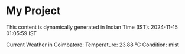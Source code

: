 # My Project

This content is dynamically generated in Indian Time (IST): 2024-11-15 01:05:59 IST


Current Weather in Coimbatore:
Temperature: 23.88 °C
Condition: mist
